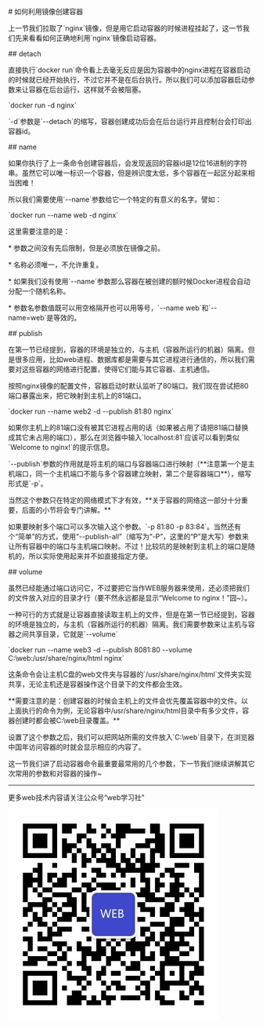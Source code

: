 \# 如何利用镜像创建容器

上一节我们拉取了\`nginx\`镜像，但是用它启动容器的时候进程挂起了，这一节我们先来看看如何正确地利用\`nginx\`镜像启动容器。

\#\# detach

直接执行\`docker run\`命令看上去毫无反应是因为容器中的nginx进程在容器启动的时候就已经开始执行，不过它并不是在后台执行。所以我们可以添加容器启动参数来让容器在后台运行，这样就不会被阻塞。

\`docker run -d nginx\`

\`-d\`参数是\`--detach\`的缩写，容器创建成功后会在后台运行并且控制台会打印出容器id。

\#\# name

如果你执行了上一条命令创建容器后，会发现返回的容器id是12位16进制的字符串。虽然它可以唯一标识一个容器，但是辨识度太低，多个容器在一起区分起来相当困难！

所以我们需要使用\`--name\`参数给它一个特定的有意义的名字。譬如：

\`docker run --name web -d nginx\`

这里需要注意的是：

\* 参数之间没有先后限制，但是必须放在镜像之前。

\* 名称必须唯一，不允许重复。

\* 如果我们没有使用\`--name\`参数那么容器在被创建的额时候Docker进程会自动分配一个随机名称。

\* 参数名参数值既可以用空格隔开也可以用等号，\`--name web\`和\`--name=web\`是等效的。

\#\# publish

在第一节已经提到，容器的环境是独立的，与主机（容器所运行的机器）隔离。但是很多应用，比如web进程、数据库都是需要与其它进程进行通信的，所以我们需要对这些容器的网络进行配置，使得它们能与其它容器、主机通信。

按照nginx镜像的配置文件，容器启动时默认监听了80端口。我们现在尝试把80端口暴露出来，把它映射到主机上的81端口。

\`docker run --name web2 -d --publish 81:80 nginx\`

如果你主机上的81端口没有被其它进程占用的话（如果被占用了请把81端口替换成其它未占用的端口），那么在浏览器中输入\`localhost:81\`应该可以看到类似\`Welcome to nginx!\`的提示信息。

\`--publish\`参数的作用就是将主机的端口与容器端口进行映射（\*\*注意第一个是主机端口，同一个主机端口不能与多个容器建立映射，第二个是容器端口\*\*），缩写形式是\`-p\`。

当然这个参数只在特定的网络模式下才有效，\*\*关于容器的网络这一部分十分重要，后面的小节将会专门讲解。\*\*

如果要映射多个端口可以多次输入这个参数。\`-p 81:80 -p 83:84\`。当然还有个“简单”的方式，使用“--publish-all”（缩写为“-P”，这里的“P”是大写）参数来让所有容器中的端口与主机端口映射。不过！比较坑的是映射到主机上的端口是随机的，所以实际使用起来并不如直接指定方便。

\#\# volume

虽然已经能通过端口访问它，不过要把它当作WEB服务器来使用，还必须把我们的文件放入对应的目录才行（要不然永远都是显示“Welcome to nginx！”囧~）。

一种可行的方式就是让容器直接读取主机上的文件，但是在第一节已经提到，容器的环境是独立的，与主机（容器所运行的机器）隔离。我们需要参数来让主机与容器之间共享目录，它就是\`--volume\`

\`docker run --name web3 -d --publish 8081:80 --volume C:\web:/usr/share/nginx/html nginx\`

这条命令会让主机C盘的web文件夹与容器的\`/usr/share/nginx/html\`文件夹实现共享，无论主机还是容器操作这个目录下的文件都会生效。

\*\*需要注意的是：创建容器的时候会主机上的文件会优先覆盖容器中的文件。以上面执行的命令为例，无论容器中/usr/share/nginx/html目录中有多少文件，容器创建时都会被C:\web目录覆盖。\*\*

设置了这个参数之后，我们可以把网站所需的文件放入\`C:\web\`目录下，在浏览器中国年访问容器的时就会显示相应的内容了。

这一节我们讲了启动容器命令最重要最常用的几个参数，下一节我们继续讲解其它次常用的参数和对容器的操作~

---

更多web技术内容请关注公众号“web学习社”

![](/assets/webclub.jpg)



